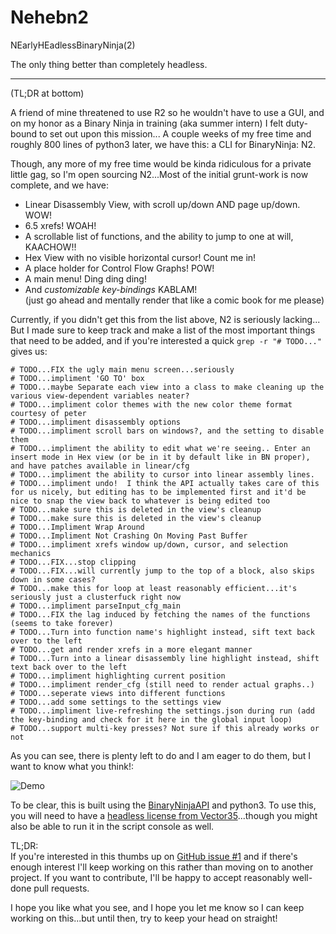 # Nehebn2
NEarlyHEadlessBinaryNinja(2)

The only thing better than completely headless.

---

(TL;DR at bottom)

A friend of mine threatened to use R2 so he wouldn't have to use a GUI, and on my honor as a Binary Ninja in training (aka summer intern) I felt duty-bound to set out upon this mission... A couple weeks of my free time and roughly 800 lines of python3 later, we have this: a CLI for BinaryNinja: N2.

Though, any more of my free time would be kinda ridiculous for a private little gag, so I'm open sourcing N2...Most of the initial grunt-work is now complete, and we have:

 - Linear Disassembly View, with scroll up/down AND page up/down. WOW!
 - 6.5 xrefs! WOAH!
 - A scrollable list of functions, and the ability to jump to one at will, KAACHOW!!
 - Hex View with no visible horizontal cursor! Count me in!
 - A place holder for Control Flow Graphs! POW!
 - A main menu! Ding ding ding!
 - And _customizable key-bindings_ KABLAM!  
 (just go ahead and mentally render that like a comic book for me please)

Currently, if you didn't get this from the list above, N2 is seriously lacking... But I made sure to keep track and make a list of the most important things that need to be added, and if you're interested a quick `grep -r "# TODO..."` gives us:

```
# TODO...FIX the ugly main menu screen...seriously
# TODO...impliment 'GO TO' box
# TODO...maybe Separate each view into a class to make cleaning up the various view-dependent variables neater?
# TODO...impliment color themes with the new color theme format courtesy of peter
# TODO...impliment disassembly options
# TODO...impliment scroll bars on windows?, and the setting to disable them
# TODO...impliment the ability to edit what we're seeing.. Enter an insert mode in Hex view (or be in it by default like in BN proper), and have patches available in linear/cfg
# TODO...impliment the ability to cursor into linear assembly lines.
# TODO...impliment undo!  I think the API actually takes care of this for us nicely, but editing has to be implemented first and it'd be nice to snap the view back to whatever is being edited too
# TODO...make sure this is deleted in the view's cleanup
# TODO...make sure this is deleted in the view's cleanup
# TODO...Impliment Wrap Around
# TODO...Impliment Not Crashing On Moving Past Buffer
# TODO...impliment xrefs window up/down, cursor, and selection mechanics
# TODO...FIX...stop clipping
# TODO...FIX...will currently jump to the top of a block, also skips down in some cases?
# TODO...make this for loop at least reasonably efficient...it's seriously just a clusterfuck right now
# TODO...impliment parseInput_cfg_main
# TODO...FIX the lag induced by fetching the names of the functions (seems to take forever)
# TODO...Turn into function name's highlight instead, sift text back over to the left
# TODO...get and render xrefs in a more elegant manner
# TODO...Turn into a linear disassembly line highlight instead, shift text back over to the left
# TODO...impliment highlighting current position
# TODO...impliment render_cfg (still need to render actual graphs..)
# TODO...seperate views into different functions
# TODO...add some settings to the settings view
# TODO...impliment live-refreshing the settings.json during run (add the key-binding and check for it here in the global input loop)
# TODO...support multi-key presses? Not sure if this already works or not
```

As you can see, there is plenty left to do and I am eager to do them, but I want to know what you think!:

![Demo](demo.gif)

To be clear, this is built using the [BinaryNinjaAPI](Vector35/binaryninja-api) and python3.  To use this, you will need to have a [headless license from Vector35](https://binary.ninja/purchase/)...though you might also be able to run it in the script console as well.

TL;DR:  
If you're interested in this thumbs up on [GitHub issue #1](KyleMiles/nehebn2/issues/1) and if there's enough interest I'll keep working on this rather than moving on to another project.  If you want to contribute, I'll be happy to accept reasonably well-done pull requests.

I hope you like what you see, and I hope you let me know so I can keep working on this...but until then, try to keep your head on straight!
